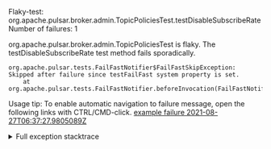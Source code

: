         
Flaky-test: org.apache.pulsar.broker.admin.TopicPoliciesTest.testDisableSubscribeRate
Number of failures: 1

org.apache.pulsar.broker.admin.TopicPoliciesTest is flaky. The testDisableSubscribeRate test method fails sporadically.

```
org.apache.pulsar.tests.FailFastNotifier$FailFastSkipException: Skipped after failure since testFailFast system property is set.
	at org.apache.pulsar.tests.FailFastNotifier.beforeInvocation(FailFastNotifier.java:88)

```

Usage tip: To enable automatic navigation to failure message, open the following links with CTRL/CMD-click.
[example failure 2021-08-27T06:37:27.9805089Z](https://github.com/apache/pulsar/runs/3440411059?check_suite_focus=true#step:9:1187)


<details>
<summary>Full exception stacktrace</summary>
<code><pre>
org.apache.pulsar.tests.FailFastNotifier$FailFastSkipException: Skipped after failure since testFailFast system property is set.
	at org.apache.pulsar.tests.FailFastNotifier.beforeInvocation(FailFastNotifier.java:88)

</pre></code>
</details>

